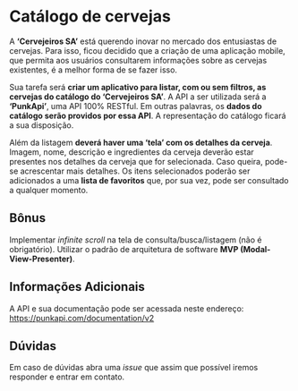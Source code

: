 # Catálogo de cervejas

A **‘Cervejeiros SA’** está querendo inovar no mercado dos entusiastas de cervejas. Para isso, ficou decidido que a criação de uma aplicação mobile, que permita aos usuários consultarem informações sobre as cervejas existentes, é a melhor forma de se fazer isso.

Sua tarefa será **criar um aplicativo para listar, com ou sem filtros, as cervejas do catálogo do ‘Cervejeiros SA’**. A API a ser utilizada será a **‘PunkApi’**, uma API 100% RESTful. Em outras palavras, os **dados do catálogo serão providos por essa API**. A representação do catálogo ficará a sua disposição.

Além da listagem **deverá haver uma ‘tela’ com os detalhes da cerveja**. Imagem, nome, descrição e ingredientes da cerveja deverão estar presentes nos detalhes da cerveja que for selecionada. Caso queira, pode-se acrescentar mais detalhes. Os itens selecionados poderão ser adicionados a uma **lista de favoritos** que, por sua vez, pode ser consultado a qualquer momento.

## Bônus

Implementar *infinite scroll* na tela de consulta/busca/listagem (não é obrigatório).
Utilizar o padrão de arquitetura de software **MVP (Modal-View-Presenter)**.

## Informações Adicionais

A API e sua documentação pode ser acessada neste endereço: https://punkapi.com/documentation/v2

## Dúvidas

Em caso de dúvidas abra uma *issue* que assim que possível iremos responder e entrar em contato.